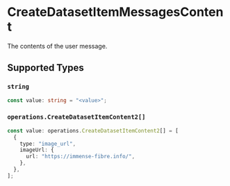 # CreateDatasetItemMessagesContent

The contents of the user message.


## Supported Types

### `string`

```typescript
const value: string = "<value>";
```

### `operations.CreateDatasetItemContent2[]`

```typescript
const value: operations.CreateDatasetItemContent2[] = [
  {
    type: "image_url",
    imageUrl: {
      url: "https://immense-fibre.info/",
    },
  },
];
```

